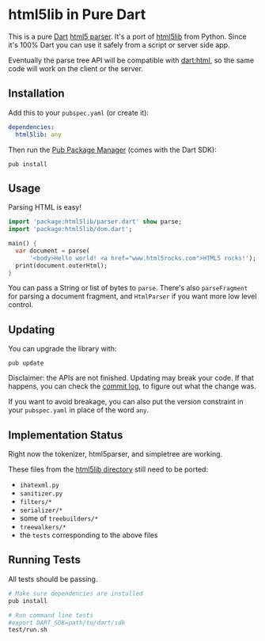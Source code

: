 html5lib in Pure Dart
=====================

This is a pure [Dart][dart] [html5 parser][html5parse]. It's a port of
[html5lib](http://code.google.com/p/html5lib/) from Python. Since it's 100%
Dart you can use it safely from a script or server side app.

Eventually the parse tree API will be compatible with [dart:html][d_html], so
the same code will work on the client or the server.

Installation
------------

Add this to your `pubspec.yaml` (or create it):
```yaml
dependencies:
  html5lib: any
```
Then run the [Pub Package Manager][pub] (comes with the Dart SDK):

    pub install

Usage
-----

Parsing HTML is easy!
```dart
import 'package:html5lib/parser.dart' show parse;
import 'package:html5lib/dom.dart';

main() {
  var document = parse(
      '<body>Hello world! <a href="www.html5rocks.com">HTML5 rocks!');
  print(document.outerHtml);
}
```

You can pass a String or list of bytes to `parse`.
There's also `parseFragment` for parsing a document fragment, and `HtmlParser`
if you want more low level control.


Updating
--------

You can upgrade the library with:

    pub update

Disclaimer: the APIs are not finished. Updating may break your code. If that
happens, you can check the
[commit log](https://github.com/dart-lang/html5lib/commits/master), to figure
out what the change was.

If you want to avoid breakage, you can also put the version constraint in your
`pubspec.yaml` in place of the word `any`.


Implementation Status
---------------------

Right now the tokenizer, html5parser, and simpletree are working.

These files from the [html5lib directory][files] still need to be ported:

* `ihatexml.py`
* `sanitizer.py`
* `filters/*`
* `serializer/*`
* some of `treebuilders/*`
* `treewalkers/*`
* the `tests` corresponding to the above files


Running Tests
-------------

All tests should be passing.
```bash
# Make sure dependencies are installed
pub install

# Run command line tests
#export DART_SDK=path/to/dart/sdk
test/run.sh
```

[dart]: http://www.dartlang.org/
[html5parse]: http://dev.w3.org/html5/spec/parsing.html
[d_html]: http://api.dartlang.org/docs/continuous/dart_html.html
[files]: http://html5lib.googlecode.com/hg/python/html5lib/
[pub]: http://www.dartlang.org/docs/pub-package-manager/
